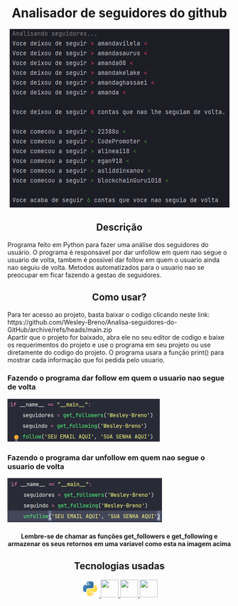 <h1 align="center">Analisador de seguidores do github</h1>

<p align="center">
  <img src="images_readme/web scraping.png">
</p>

<h2 align="center">Descrição</h2>
<p>
  Programa feito em Python para fazer uma análise dos seguidores do usuário. O programa é responsavel por dar unfollow em quem nao segue o usuario de volta, tambem é
  possivel dar follow em quem o usuario ainda nao seguiu de volta. Metodos automatizados para o usuario nao se preocupar em ficar fazendo a gestao de seguidores.
</p>

<h2 align="center">Como usar?</h2>
<p>
  Para ter acesso ao projeto, basta baixar o codigo clicando neste link: https://github.com/Wesley-Breno/Analisa-seguidores-do-GitHub/archive/refs/heads/main.zip
  <br>Apartir que o projeto for baixado, abra ele no seu editor de codigo e baixe os requerimentos do projeto e use o programa em seu projeto ou use diretamente do codigo do projeto. O programa usara a função print() para mostrar cada informação que foi pedida pelo usuario.

  <h3>Fazendo o programa dar follow em quem o usuario nao segue de volta</h3>
  <img src="images_readme/seguindo.png">
  
  <h3>Fazendo o programa dar unfollow em quem nao segue o usuario de volta</h3>
  <img src="images_readme/unfollow.png">

  <h4 align='center'>Lembre-se de chamar as funções get_followers e get_following e armazenar os seus retornos em uma variavel como esta na imagem acima</h4>
</p>

<h2 align="center">Tecnologias usadas</h2>
<p align="center">
  <a href='https://www.python.org/' target='_blank'>
  <img src='https://raw.githubusercontent.com/devicons/devicon/master/icons/python/python-original.svg' width='40' height='40'>
  </a>
  <a href='https://www.selenium.dev/' target='_blank'>
  <img src='https://raw.githubusercontent.com/detain/svg-logos/780f25886640cef088af994181646db2f6b1a3f8/svg/selenium-logo.svg' width='40' height='40'>
  </a>
  <a href='https://requests.readthedocs.io/en/latest/' target='_blank'>
  <img src='https://upload.wikimedia.org/wikipedia/commons/a/aa/Requests_Python_Logo.png' width='40' height='40'>
  </a>
  <a href='https://pypi.org/project/beautifulsoup4/' target='_blank'>
  <img src='https://cdn-ak.f.st-hatena.com/images/fotolife/m/mitsu3204/20180824/20180824013430.jpg' width='40' height='40'>
  </a>
</p>

